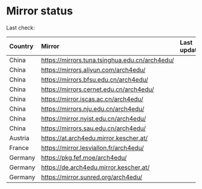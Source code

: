 <script src="./time.js"></script>
# Mirror status
Last check: <script type="text/javascript">localize(1720740122.805835);</script>

|Country|Mirror|Last update|
|:------|:-----|:----------|
|China|https://mirrors.tuna.tsinghua.edu.cn/arch4edu/|<script type="text/javascript">localize(1720679959);</script>|
|China|https://mirrors.aliyun.com/arch4edu/|<script type="text/javascript">localize(1720679959);</script>|
|China|https://mirrors.bfsu.edu.cn/arch4edu/|<script type="text/javascript">localize(1720722825);</script>|
|China|https://mirrors.cernet.edu.cn/arch4edu/|<script type="text/javascript">localize(1720679959);</script>|
|China|https://mirror.iscas.ac.cn/arch4edu/|<script type="text/javascript">localize(1720679959);</script>|
|China|https://mirrors.nju.edu.cn/arch4edu/|<script type="text/javascript">localize(1720636597);</script>|
|China|https://mirror.nyist.edu.cn/arch4edu/|<script type="text/javascript">localize(1720679959);</script>|
|China|https://mirrors.sau.edu.cn/arch4edu/|<script type="text/javascript">localize(1720722825);</script>|
|Austria|https://at.arch4edu.mirror.kescher.at/|<script type="text/javascript">localize(1720722825);</script>|
|France|https://mirror.lesviallon.fr/arch4edu/|<script type="text/javascript">localize(1720679959);</script>|
|Germany|https://pkg.fef.moe/arch4edu/|<script type="text/javascript">localize(1720722825);</script>|
|Germany|https://de.arch4edu.mirror.kescher.at/|<script type="text/javascript">localize(1720722825);</script>|
|Germany|https://mirror.sunred.org/arch4edu/|<script type="text/javascript">localize(1720722825);</script>|

<script src="./tablefilter/tablefilter.js"></script>
<script src="./table.js"></script>